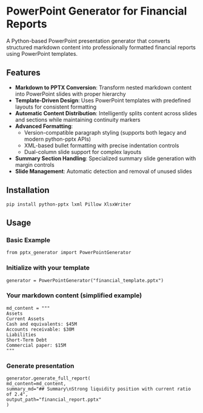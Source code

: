 # PowerPoint Generator for Financial Reports

A Python-based PowerPoint presentation generator that converts structured markdown content into professionally formatted financial reports using PowerPoint templates.

## Features

- **Markdown to PPTX Conversion**: Transform nested markdown content into PowerPoint slides with proper hierarchy
- **Template-Driven Design**: Uses PowerPoint templates with predefined layouts for consistent formatting
- **Automatic Content Distribution**: Intelligently splits content across slides and sections while maintaining continuity markers
- **Advanced Formatting**:
  - Version-compatible paragraph styling (supports both legacy and modern python-pptx APIs)
  - XML-based bullet formatting with precise indentation controls
  - Dual-column slide support for complex layouts
- **Summary Section Handling**: Specialized summary slide generation with margin controls
- **Slide Management**: Automatic detection and removal of unused slides

## Installation
`pip install python-pptx lxml Pillow XlsxWriter`

## Usage
### Basic Example
`from pptx_generator import PowerPointGenerator`

### Initialize with your template
`generator = PowerPointGenerator("financial_template.pptx")`

### Your markdown content (simplified example)
```
md_content = """
Assets
Current Assets
Cash and equivalents: $45M
Accounts receivable: $30M
Liabilities
Short-Term Debt
Commercial paper: $15M
"""
```

### Generate presentation
```
generator.generate_full_report(
md_content=md_content,
summary_md="## Summary\nStrong liquidity position with current ratio of 2.4",
output_path="financial_report.pptx"
)
```